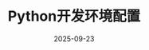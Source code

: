 ---
title: Python开发环境配置
date: 2025-09-23
permalink: /pages/PythonDev/
categories:
  - 学习专题
tags:
  - 
---